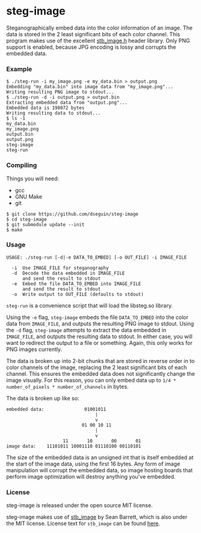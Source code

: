 steg-image
==========
Steganographically embed data into the color information of an image. The data is stored in the 2 least significant bits of each color channel. This program makes use of the excellent [stb_image.h](https://github.com/nothings/stb) header library. Only PNG support is enabled, because JPG encoding is lossy and corrupts the embedded data.

### Example
```
$ ./steg-run -i my_image.png -e my_data.bin > output.png
Embedding "my_data.bin" into image data from "my_image.png"...
Writing resulting PNG image to stdout...
$ ./steg-run -d -i output.png > output.bin
Extracting embedded data from "output.png"...
Embedded data is 198072 bytes
Writing resulting data to stdout...
$ ls -1
my_data.bin
my_image.png
output.bin
output.png
steg-image
steg-run
```

### Compiling
Things you will need:
- gcc
- GNU Make
- git
```
$ git clone https://github.com/dseguin/steg-image
$ cd steg-image
$ git submodule update --init
$ make
```

### Usage
```
USAGE: ./steg-run [-d|-e DATA_TO_EMBED] [-o OUT_FILE] -i IMAGE_FILE

  -i  Use IMAGE_FILE for steganography
  -d  Decode the data embedded in IMAGE_FILE
      and send the result to stdout
  -e  Embed the file DATA_TO_EMBED into IMAGE_FILE
      and send the result to stdout
  -o  Write output to OUT_FILE (defaults to stdout)
```

`steg-run` is a convenience script that will load the libsteg.so library.

Using the `-e` flag, `steg-image` embeds the file `DATA_TO_EMBED` into the color data from `IMAGE_FILE`, and outputs the resulting PNG image to stdout. Using the `-d` flag, `steg-image` attempts to extract the data embedded in `IMAGE_FILE`, and outputs the resulting data to stdout. In either case, you will want to redirect the output to a file or something. Again, this only works for PNG images currently.

The data is broken up into 2-bit chunks that are stored in reverse order in to color channels of the image, replacing the 2 least significant bits of each channel. This ensures the embedded data does not significantly change the image visually. For this reason, you can only embed data up to `1/4 * number_of_pixels * number_of_channels` in bytes.

The data is broken up like so:
```
embedded data:               01001011
                                 |
                                 v
                            01 00 10 11
                                 |
                                 v
                     11       10       00       01
image data:    11101011 10001110 01110100 00110101
```
The size of the embedded data is an unsigned int that is itself embedded at the start of the image data, using the first 16 bytes. Any form of image manipulation will corrupt the embedded data, so image hosting boards that perform image optimization will destroy anything you've embedded.

### License
steg-image is released under the open source MIT license.

steg-image makes use of [stb_image](https://github.com/nothings/stb) by Sean Barrett, which is also under the MIT license. License text for `stb_image` can be found [here](https://github.com/nothings/stb/raw/master/LICENSE).
